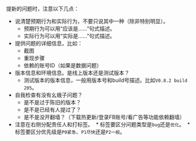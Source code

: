 提新的问题时，注意以下几点：
* 说清楚预期行为和实际行为，不要只说其中一种（除非特别明显）。
  * 预期行为可以用“应该是……”句式描述。
  * 实际行为可以用“实际是……”句式描述。
* 提供问题的详细信息，比如：
  * 截图
  * 重现步骤
  * 依赖的账号ID（如果是数据问题）
* 版本信息和环境信息。是线上版本还是测试版本？
  * 测试版本的版本信息，一般用版本号和build号描述。比如`V0.8.2 build 205`。
* 自我检查有没有幺蛾子问题？
  * 是不是过于陈旧的版本？
  * 是不是已经有人提过了？
  * 是不是没开翻墙？（下载热更新/登录FB账号/看广告等功能依赖翻墙）
* 注意在右侧分配责任人和打标签。
  * 标签要区分问题类型是`bug`还是`优化`。
  * 标签要区分优先级是`P0紧急`、`P1尽快`还是`P2一般`。
